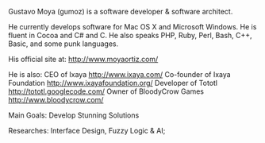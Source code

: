 Gustavo Moya (gumoz) is a software developer & software architect.

He currently develops software for Mac OS X and Microsoft Windows.
He is fluent in Cocoa and C# and C.
He also speaks PHP, Ruby, Perl, Bash, C++, Basic, and some punk languages.

His official site at: http://www.moyaortiz.com/

He is also:
CEO of Ixaya http://www.ixaya.com/
Co-founder of Ixaya Foundation http://www.ixayafoundation.org/
Developer of Tototl http://tototl.googlecode.com/
Owner of BloodyCrow Games http://www.bloodycrow.com/

Main Goals:
Develop Stunning Solutions

Researches:
Interface Design, Fuzzy Logic & AI;
